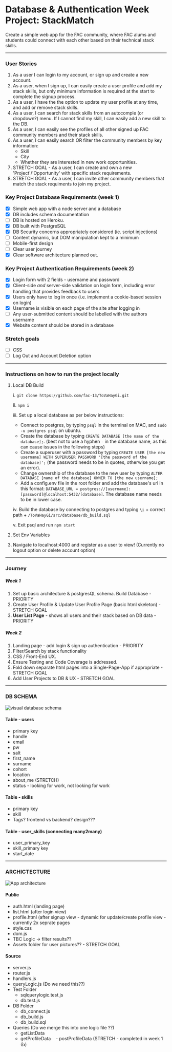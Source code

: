 # Database & Authentication Week Project: StackMatch

Create a simple web app for the FAC community, where FAC alums and students could connect with each other based on their technical stack skills. 

--------------------

### User Stories

1. As a user I can login to my account, or sign up and create a new account. 
2. As a user, when I sign up, I can easily create a user profile and add my stack skills, but only minimum information is required at the start to complete the signup process. 
3. As a user, I have the the option to update my user profile at any time, and add or remove stack skills.
4. As a user, I can search for stack skills from an autocomple (or dropdown?) menu. If I cannot find my skill, I can easily add a new skill to the DB. 
5. As a user, I can easily see the profiles of all other signed up FAC community members and their stack skills. 
6. As a user, I can easily search OR filter the community members by key information: 
    - Skill
    - City
    - Whether they are interested in new work opportunities.
7. STRETCH GOAL - As a user, I can create and own a new 'Project'/'Opportunity' with specific stack requirements. 
8. STRETCH GOAL - As a user, I can invite other community members that match the stack requiments to join my project. 


### Key Project Database Requirements (week 1)

+ [x] Simple web app with a node server and a database
+ [x] DB includes schema documentation
+ [ ] DB is hosted on Heroku. 
+ [x] DB built with PostgreSQL 
+ [x] DB Security concerns appropriately considered (ie. script injections)
+ [ ] Content dynamic, but DOM manipulation kept to a minimum
+ [ ] Mobile-first design
+ [ ] Clear user journey 
+ [x] Clear software architecture planned out. 

### Key Project Authentication Requirements (week 2)
+ [x] Login form with 2 fields - username and password
+ [x] Client-side _and_ server-side validation on login form, including error handling that provides feedback to users
+ [x] Users only have to log in once (i.e. implement a cookie-based session on login)
+ [x] Username is visible on each page of the site after logging in
+ [ ] Any user-submitted content should be labelled with the authors username
+ [x] Website content should be stored in a database

### Stretch goals
+ [ ] CSS
+ [ ] Log Out and Account Deletion option

--------------------

### Instructions on how to run the project locally

 1. Local DB Build

    i.  `git clone https://github.com/fac-13/ToVaHayGi.git`
    
    ii.  `npm i`
    
    iii.  Set up a local database as per below instructions:
    
    - Connect to postgres, by typing `psql` in the terminal on MAC, and `sudo -u postgres psql` on ubuntu.
    - Create the database by typing `CREATE DATABASE [the name of the database];`. (best not to use a hyphen `-` in the database name, as this can cause issues in the following steps)
    - Create a superuser with a password by typing `CREATE USER [the new username] WITH SUPERUSER PASSWORD '[the password of the database]';` (the password needs to be in quotes, otherwise you get an error).
    - Change ownership of the database to the new user by typing `ALTER DATABASE [name of the database] OWNER TO [the new username];`
    - Add a config.env file in the root folder and add the database's url in this format: `DATABASE_URL = postgres://[username]:[password]@localhost:5432/[database]`. The database name needs to be in lower case.

    iv.  Build the database by connecting to postgres and typing `\i` \+ correct path + `/ToVaHayGi/src/database/db_build.sql`
    
    v.  Exit psql and run `npm start`

 2. Set Env Variables

 3. Navigate to localhost:4000 and register as a user to view! (Currently no logout option or delete account option)

--------------------

### Journey 

##### Week 1

1. Set up basic architecture & postgresQL schema. Build Database - PRIORITY
2. Create User Profile & Update User Profile Page (basic html skeleton) - STRETCH GOAL
3. **User List Page** - shows all users and their stack based on DB data - PRIORITY

##### Week 2

1. Landing page - add login & sign up authentication - PRIORITY
2. Filter/Search by stack functionality
3. CSS / Front-End UX.
4. Ensure Testing and Code Coverage is addressed. 
5. Fold down separate html pages into a Single-Page-App if appropriate - STRETCH GOAL
6. Add User Projects to DB & UX - STRETCH GOAL

--------------------

### DB SCHEMA

![visual database schema](https://i.imgur.com/NlozAp9.png)

#### Table - users
- primary key
- handle
- email
- pw
- salt
- first_name
- surname
- cohort
- location
- about_me (STRETCH)
- status - looking for work, not looking for work

#### Table - skills
- primary key
- skill
- Tags? frontend vs backend? design??? 


#### Table - user_skills (connecting many2many)
- user_primary_key
- skill_primary key
- start_date

--------------------

### ARCHICTECTURE

![App architecture](https://i.imgur.com/nyCazrt.jpg) 

#### Public

- auth.html (landing page)
- list.html (after login view)
- profile.html (after signup view - dynamic for update/create profile view - currently 2x seprate pages
- style.css
- dom.js
- TBC Logic -> filter results?? 
- Assets folder for user pictures?? - STRETCH GOAL


#### Source
- server.js
- router.js
- handlers.js
- queryLogic.js (Do we need this??) 
- Test Folder
    - sqlquerylogic.test.js
    - db.test.js
- DB Folder
    - db_connect.js
    - db_build.js
    - db_build.sql
- Queries (Do we merge this into one logic file ??) 
    - getListData
    - getProfileData
    - postProfileData (STRETCH - completed in week 1 👍)
